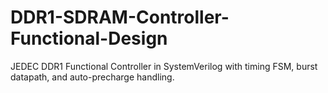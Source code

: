 # DDR1-SDRAM-Controller-Functional-Design
JEDEC DDR1 Functional Controller in SystemVerilog with timing FSM, burst datapath, and auto-precharge handling.
